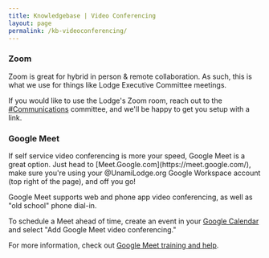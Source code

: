 ```yaml
---
title: Knowledgebase | Video Conferencing
layout: page
permalink: /kb-videoconferencing/
---
```


<h3 class="mt-5">Zoom</h3>
Zoom is great for hybrid in person & remote collaboration.  As such, this is what we use for things like Lodge Executive Committee meetings.

If you would like to use the Lodge's Zoom room, reach out to the [#Communications](https://unamilodge.slack.com/archives/C4RN3NCTS) committee, and we'll be happy to get you setup with a link.


<h3 class="mt-5">Google Meet</h3>
If self service video conferencing is more your speed, Google Meet is a great option.  Just head to [Meet.Google.com](https://meet.google.com/), make sure you're using your @UnamiLodge.org Google Workspace account (top right of the page), and off you go!

Google Meet supports web and phone app video conferencing, as well as "old school" phone dial-in.

To schedule a Meet ahead of time, create an event in your [Google Calendar](https://calendar.google.com) and select "Add Google Meet video conferencing."

For more information, check out [Google Meet training and help](https://support.google.com/a/users/answer/9282720?hl=en).



